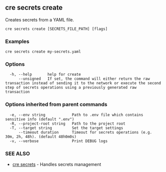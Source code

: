 ## cre secrets create

Creates secrets from a YAML file.

```
cre secrets create [SECRETS_FILE_PATH] [flags]
```

### Examples

```
cre secrets create my-secrets.yaml
```

### Options

```
  -h, --help       help for create
      --unsigned   If set, the command will either return the raw transaction instead of sending it to the network or execute the second step of secrets operations using a previously generated raw transaction
```

### Options inherited from parent commands

```
  -e, --env string            Path to .env file which contains sensitive info (default ".env")
  -R, --project-root string   Path to the project root
  -T, --target string         Set the target settings
      --timeout duration      Timeout for secrets operations (e.g. 30m, 2h, 48h). (default 48h0m0s)
  -v, --verbose               Print DEBUG logs
```

### SEE ALSO

* [cre secrets](cre_secrets.md)	 - Handles secrets management

